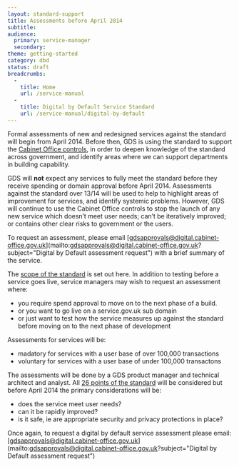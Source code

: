 ```yaml
---
layout: standard-support
title: Assessments before April 2014
subtitle:
audience:
  primary: service-manager
  secondary:
theme: getting-started
category: dbd
status: draft
breadcrumbs:
  -
    title: Home
    url: /service-manual
  -
    title: Digital by Default Service Standard
    url: /service-manual/digital-by-default
---
```


Formal assessments of new and redesigned services against the standard will begin from April 2014. Before then, GDS is using the standard to support the [Cabinet Office controls](https://www.gov.uk/government/publications/cabinet-office-controls-guidance-version-3-1), in order to deepen knowledge of the standard across government, and identify areas where we can support departments in building capability.

GDS will **not** expect any services to fully meet the standard before they receive spending or domain approval before April 2014. Assessments against the standard over 13/14 will be used to help to highlight areas of improvement for services, and identify systemic problems. However, GDS will continue to use the Cabinet Office controls to stop the launch of any new service which doesn’t meet user needs; can’t be iteratively improved; or contains other clear risks to government or the users.

To request an assessment, please email [gdsapprovals@digital.cabinet-office.gov.uk](mailto:gdsapprovals@digital.cabinet-office.gov.uk?subject="Digital by Default assessment request") with a brief summary of the service.

The [scope of the standard](/service-manual/digital-by-default/scope-of-the-standard.html) is set out here. In addition to testing before a service goes live, service managers may wish to request an assessment where:

* you require spend approval to move on to the next phase of a build.
* or you want to go live on a service.gov.uk sub domain
* or just want to test how the service measures up against the standard before moving on to the next phase of development

Assessments for services will be:

* madatory for services with a user base of over 100,000 transactions
* voluntary for services with a user base of under 100,000 transactons

The assessments will be done by a GDS product manager and technical architect and analyst. All [26 points of the standard](/service-manual/digital-by-default) will be considered but before April 2014 the primary considerations will be:

* does the service meet user needs?
* can it be rapidly improved?
* is it safe, ie are appropriate security and privacy protections in place?

Once again, to request a digital by default service assessment please email: [gdsapprovals@digital.cabinet-office.gov.uk](mailto:gdsapprovals@digital.cabinet-office.gov.uk?subject="Digital by Default assessment request")
